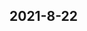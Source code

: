 
## 2021-8-22

### [<title>[dask] Is distributed training globally "data parallel" and locally "feature parallel"? - XGBoost</title>](https://discuss.xgboost.ai/t/dask-is-distributed-training-globally-data-parallel-and-locally-feature-parallel/1929/7)

### [<title>[dask] Is distributed training globally "data parallel" and locally "feature parallel"? - XGBoost</title>](https://discuss.xgboost.ai/t/dask-is-distributed-training-globally-data-parallel-and-locally-feature-parallel/1929/6)

### [<title data-react-helmet="true">ACL 2021 | 基于词依存信息类型映射记忆神经网络的关系抽取 - 知乎</title>](https://zhuanlan.zhihu.com/p/400753755)

### [<title data-react-helmet="true">多篇顶会论文看DRO（Distributionary Robust Optimization）新进展 - 知乎</title>](https://zhuanlan.zhihu.com/p/381176721)

### [<title data-react-helmet="true">文本分类任务中，将知识融入Prompt-tuning过程 - 知乎</title>](https://zhuanlan.zhihu.com/p/398009000)

### [<title data-react-helmet="true">理解神经网络函数高频成分的收敛率界限 - 知乎</title>](https://zhuanlan.zhihu.com/p/396920175)

### [<title data-react-helmet="true">自监督学习新思路！基于蒸馏（distillation loss）的自监督学习算法 | CVPR 2021 - 知乎</title>](https://zhuanlan.zhihu.com/p/393008809)

### [<title data-react-helmet="true">二值化网络（BNN）如何训练? ICML 2021 论文给你答案 - 知乎</title>](https://zhuanlan.zhihu.com/p/391867018)

### [<title data-react-helmet="true">ICML 2021: An End-to-End Framework for Molecular Conformation Generation via Bilevel Programming - 知乎</title>](https://zhuanlan.zhihu.com/p/390808626)

### [<title data-react-helmet="true">ACL 2021 | ConSERT：基于对比学习的句子语义表示迁移框架 - 知乎</title>](https://zhuanlan.zhihu.com/p/389303285)

### [<title data-react-helmet="true">最新综述：自动驾驶中的多模态三维目标检测 - 知乎</title>](https://zhuanlan.zhihu.com/p/387875053)

### [<title data-react-helmet="true">推翻Hinton NeurIPS论文结论！审稿人评价：该文章在标签平滑和知识蒸馏的关系上取得了重大突破！ - 知乎</title>](https://zhuanlan.zhihu.com/p/387164549)